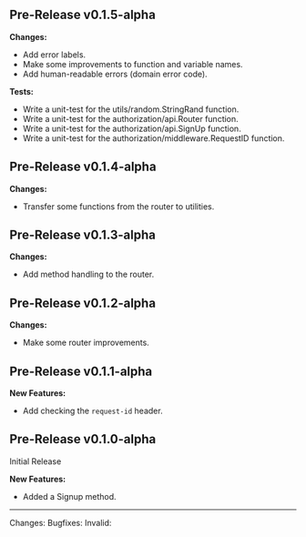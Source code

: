 ## Pre-Release v0.1.5-alpha

**Changes:**
- Add error labels.
- Make some improvements to function and variable names.
- Add human-readable errors (domain error code).

**Tests:**
- Write a unit-test for the utils/random.StringRand function.
- Write a unit-test for the authorization/api.Router function.
- Write a unit-test for the authorization/api.SignUp function.
- Write a unit-test for the authorization/middleware.RequestID function.

## Pre-Release v0.1.4-alpha

**Changes:**
- Transfer some functions from the router to utilities.

## Pre-Release v0.1.3-alpha

**Changes:**
- Add method handling to the router.

## Pre-Release v0.1.2-alpha

**Changes:**
- Make some router improvements.

## Pre-Release v0.1.1-alpha

**New Features:**
- Add checking the `request-id` header.

## Pre-Release v0.1.0-alpha

Initial Release

**New Features:**
- Added a Signup method.

---
Changes:
Bugfixes:
Invalid: